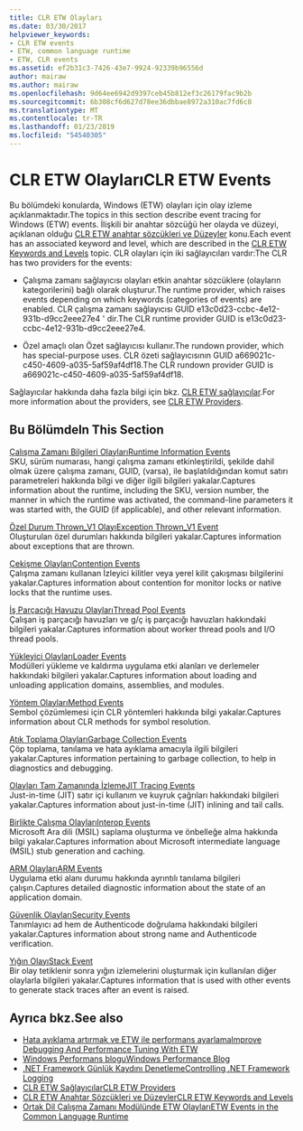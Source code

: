 ```yaml
---
title: CLR ETW Olayları
ms.date: 03/30/2017
helpviewer_keywords:
- CLR ETW events
- ETW, common language runtime
- ETW, CLR events
ms.assetid: ef2b31c3-7426-43e7-9924-92339b96556d
author: mairaw
ms.author: mairaw
ms.openlocfilehash: 9d64ee6942d9397ceb45b812ef3c26179fac9b2b
ms.sourcegitcommit: 6b308cf6d627d78ee36dbbae8972a310ac7fd6c8
ms.translationtype: MT
ms.contentlocale: tr-TR
ms.lasthandoff: 01/23/2019
ms.locfileid: "54540305"
---
```

# <a name="clr-etw-events"></a><span data-ttu-id="0335f-102">CLR ETW Olayları</span><span class="sxs-lookup"><span data-stu-id="0335f-102">CLR ETW Events</span></span>
<span data-ttu-id="0335f-103">Bu bölümdeki konularda, Windows (ETW) olayları için olay izleme açıklanmaktadır.</span><span class="sxs-lookup"><span data-stu-id="0335f-103">The topics in this section describe event tracing for Windows (ETW) events.</span></span> <span data-ttu-id="0335f-104">İlişkili bir anahtar sözcüğü her olayda ve düzeyi, açıklanan olduğu [CLR ETW anahtar sözcükleri ve Düzeyler](../../../docs/framework/performance/clr-etw-keywords-and-levels.md) konu.</span><span class="sxs-lookup"><span data-stu-id="0335f-104">Each event has an associated keyword and level, which are described in the [CLR ETW Keywords and Levels](../../../docs/framework/performance/clr-etw-keywords-and-levels.md) topic.</span></span> <span data-ttu-id="0335f-105">CLR olayları için iki sağlayıcıları vardır:</span><span class="sxs-lookup"><span data-stu-id="0335f-105">The CLR has two providers for the events:</span></span>  
  
-   <span data-ttu-id="0335f-106">Çalışma zamanı sağlayıcısı olayları etkin anahtar sözcüklere (olayların kategorilerini) bağlı olarak oluşturur.</span><span class="sxs-lookup"><span data-stu-id="0335f-106">The runtime provider, which raises events depending on which keywords (categories of events) are enabled.</span></span> <span data-ttu-id="0335f-107">CLR çalışma zamanı sağlayıcısı GUID e13c0d23-ccbc-4e12-931b-d9cc2eee27e4 ' dir.</span><span class="sxs-lookup"><span data-stu-id="0335f-107">The CLR runtime provider GUID is e13c0d23-ccbc-4e12-931b-d9cc2eee27e4.</span></span>  
  
-   <span data-ttu-id="0335f-108">Özel amaçlı olan Özet sağlayıcısı kullanır.</span><span class="sxs-lookup"><span data-stu-id="0335f-108">The rundown provider, which has special-purpose uses.</span></span> <span data-ttu-id="0335f-109">CLR özeti sağlayıcısının GUID a669021c-c450-4609-a035-5af59af4df18.</span><span class="sxs-lookup"><span data-stu-id="0335f-109">The CLR rundown provider GUID is a669021c-c450-4609-a035-5af59af4df18.</span></span>  
  
 <span data-ttu-id="0335f-110">Sağlayıcılar hakkında daha fazla bilgi için bkz. [CLR ETW sağlayıcılar](../../../docs/framework/performance/clr-etw-providers.md).</span><span class="sxs-lookup"><span data-stu-id="0335f-110">For more information about the providers, see [CLR ETW Providers](../../../docs/framework/performance/clr-etw-providers.md).</span></span>  
  
## <a name="in-this-section"></a><span data-ttu-id="0335f-111">Bu Bölümde</span><span class="sxs-lookup"><span data-stu-id="0335f-111">In This Section</span></span>  
 [<span data-ttu-id="0335f-112">Çalışma Zamanı Bilgileri Olayları</span><span class="sxs-lookup"><span data-stu-id="0335f-112">Runtime Information Events</span></span>](../../../docs/framework/performance/runtime-information-etw-events.md)  
 <span data-ttu-id="0335f-113">SKU, sürüm numarası, hangi çalışma zamanı etkinleştirildi, şekilde dahil olmak üzere çalışma zamanı, GUID, (varsa), ile başlatıldığından komut satırı parametreleri hakkında bilgi ve diğer ilgili bilgileri yakalar.</span><span class="sxs-lookup"><span data-stu-id="0335f-113">Captures information about the runtime, including the SKU, version number, the manner in which the runtime was activated, the command-line parameters it was started with, the GUID (if applicable), and other relevant information.</span></span>  
  
 [<span data-ttu-id="0335f-114">Özel Durum Thrown_V1 Olayı</span><span class="sxs-lookup"><span data-stu-id="0335f-114">Exception Thrown_V1 Event</span></span>](../../../docs/framework/performance/exception-thrown-v1-etw-event.md)  
 <span data-ttu-id="0335f-115">Oluşturulan özel durumları hakkında bilgileri yakalar.</span><span class="sxs-lookup"><span data-stu-id="0335f-115">Captures information about exceptions that are thrown.</span></span>  
  
 [<span data-ttu-id="0335f-116">Çekişme Olayları</span><span class="sxs-lookup"><span data-stu-id="0335f-116">Contention Events</span></span>](../../../docs/framework/performance/contention-etw-events.md)  
 <span data-ttu-id="0335f-117">Çalışma zamanı kullanan İzleyici kilitler veya yerel kilit çakışması bilgilerini yakalar.</span><span class="sxs-lookup"><span data-stu-id="0335f-117">Captures information about contention for monitor locks or native locks that the runtime uses.</span></span>  
  
 [<span data-ttu-id="0335f-118">İş Parçacığı Havuzu Olayları</span><span class="sxs-lookup"><span data-stu-id="0335f-118">Thread Pool Events</span></span>](../../../docs/framework/performance/thread-pool-etw-events.md)  
 <span data-ttu-id="0335f-119">Çalışan iş parçacığı havuzları ve g/ç iş parçacığı havuzları hakkındaki bilgileri yakalar.</span><span class="sxs-lookup"><span data-stu-id="0335f-119">Captures information about worker thread pools and I/O thread pools.</span></span>  
  
 [<span data-ttu-id="0335f-120">Yükleyici Olayları</span><span class="sxs-lookup"><span data-stu-id="0335f-120">Loader Events</span></span>](../../../docs/framework/performance/loader-etw-events.md)  
 <span data-ttu-id="0335f-121">Modülleri yükleme ve kaldırma uygulama etki alanları ve derlemeler hakkındaki bilgileri yakalar.</span><span class="sxs-lookup"><span data-stu-id="0335f-121">Captures information about loading and unloading application domains, assemblies, and modules.</span></span>  
  
 [<span data-ttu-id="0335f-122">Yöntem Olayları</span><span class="sxs-lookup"><span data-stu-id="0335f-122">Method Events</span></span>](../../../docs/framework/performance/method-etw-events.md)  
 <span data-ttu-id="0335f-123">Sembol çözümlemesi için CLR yöntemleri hakkında bilgi yakalar.</span><span class="sxs-lookup"><span data-stu-id="0335f-123">Captures information about CLR methods for symbol resolution.</span></span>  
  
 [<span data-ttu-id="0335f-124">Atık Toplama Olayları</span><span class="sxs-lookup"><span data-stu-id="0335f-124">Garbage Collection Events</span></span>](../../../docs/framework/performance/garbage-collection-etw-events.md)  
 <span data-ttu-id="0335f-125">Çöp toplama, tanılama ve hata ayıklama amacıyla ilgili bilgileri yakalar.</span><span class="sxs-lookup"><span data-stu-id="0335f-125">Captures information pertaining to garbage collection, to help in diagnostics and debugging.</span></span>  
  
 [<span data-ttu-id="0335f-126">Olayları Tam Zamanında İzleme</span><span class="sxs-lookup"><span data-stu-id="0335f-126">JIT Tracing Events</span></span>](../../../docs/framework/performance/jit-tracing-etw-events.md)  
 <span data-ttu-id="0335f-127">Just-in-time (JIT) satır içi kullanım ve kuyruk çağrıları hakkındaki bilgileri yakalar.</span><span class="sxs-lookup"><span data-stu-id="0335f-127">Captures information about just-in-time (JIT) inlining and tail calls.</span></span>  
  
 [<span data-ttu-id="0335f-128">Birlikte Çalışma Olayları</span><span class="sxs-lookup"><span data-stu-id="0335f-128">Interop Events</span></span>](../../../docs/framework/performance/interop-etw-events.md)  
 <span data-ttu-id="0335f-129">Microsoft Ara dili (MSIL) saplama oluşturma ve önbelleğe alma hakkında bilgi yakalar.</span><span class="sxs-lookup"><span data-stu-id="0335f-129">Captures information about Microsoft intermediate language (MSIL) stub generation and caching.</span></span>  
  
 [<span data-ttu-id="0335f-130">ARM Olayları</span><span class="sxs-lookup"><span data-stu-id="0335f-130">ARM Events</span></span>](../../../docs/framework/performance/application-domain-resource-monitoring-arm-etw-events.md)  
 <span data-ttu-id="0335f-131">Uygulama etki alanı durumu hakkında ayrıntılı tanılama bilgileri çalışın.</span><span class="sxs-lookup"><span data-stu-id="0335f-131">Captures detailed diagnostic information about the state of an application domain.</span></span>  
  
 [<span data-ttu-id="0335f-132">Güvenlik Olayları</span><span class="sxs-lookup"><span data-stu-id="0335f-132">Security Events</span></span>](../../../docs/framework/performance/security-etw-events.md)  
 <span data-ttu-id="0335f-133">Tanımlayıcı ad hem de Authenticode doğrulama hakkındaki bilgileri yakalar.</span><span class="sxs-lookup"><span data-stu-id="0335f-133">Captures information about strong name and Authenticode verification.</span></span>  
  
 [<span data-ttu-id="0335f-134">Yığın Olayı</span><span class="sxs-lookup"><span data-stu-id="0335f-134">Stack Event</span></span>](../../../docs/framework/performance/stack-etw-event.md)  
 <span data-ttu-id="0335f-135">Bir olay tetiklenir sonra yığın izlemelerini oluşturmak için kullanılan diğer olaylarla bilgileri yakalar.</span><span class="sxs-lookup"><span data-stu-id="0335f-135">Captures information that is used with other events to generate stack traces after an event is raised.</span></span>  
  
## <a name="see-also"></a><span data-ttu-id="0335f-136">Ayrıca bkz.</span><span class="sxs-lookup"><span data-stu-id="0335f-136">See also</span></span>
- [<span data-ttu-id="0335f-137">Hata ayıklama artırmak ve ETW ile performans ayarlama</span><span class="sxs-lookup"><span data-stu-id="0335f-137">Improve Debugging And Performance Tuning With ETW</span></span>](https://go.microsoft.com/fwlink/?LinkId=179696)
- [<span data-ttu-id="0335f-138">Windows Performans blogu</span><span class="sxs-lookup"><span data-stu-id="0335f-138">Windows Performance Blog</span></span>](https://go.microsoft.com/fwlink/?LinkId=179509)
- [<span data-ttu-id="0335f-139">.NET Framework Günlük Kaydını Denetleme</span><span class="sxs-lookup"><span data-stu-id="0335f-139">Controlling .NET Framework Logging</span></span>](../../../docs/framework/performance/controlling-logging.md)
- [<span data-ttu-id="0335f-140">CLR ETW Sağlayıcılar</span><span class="sxs-lookup"><span data-stu-id="0335f-140">CLR ETW Providers</span></span>](../../../docs/framework/performance/clr-etw-providers.md)
- [<span data-ttu-id="0335f-141">CLR ETW Anahtar Sözcükleri ve Düzeyler</span><span class="sxs-lookup"><span data-stu-id="0335f-141">CLR ETW Keywords and Levels</span></span>](../../../docs/framework/performance/clr-etw-keywords-and-levels.md)
- [<span data-ttu-id="0335f-142">Ortak Dil Çalışma Zamanı Modülünde ETW Olayları</span><span class="sxs-lookup"><span data-stu-id="0335f-142">ETW Events in the Common Language Runtime</span></span>](../../../docs/framework/performance/etw-events-in-the-common-language-runtime.md)

